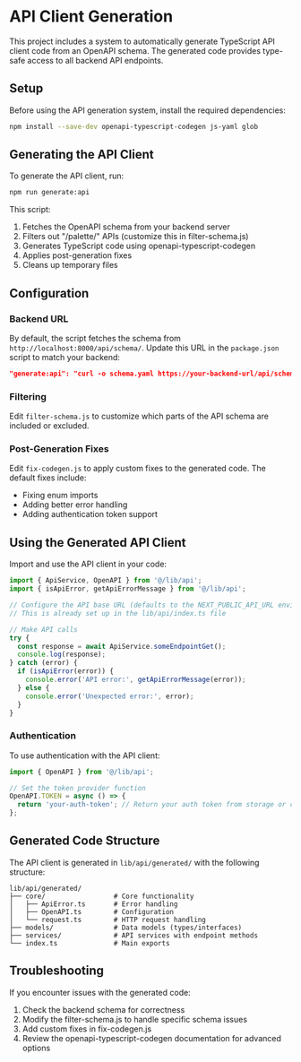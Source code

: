 # API Client Generation

This project includes a system to automatically generate TypeScript API client code from an OpenAPI schema. The generated code provides type-safe access to all backend API endpoints.

## Setup

Before using the API generation system, install the required dependencies:

```bash
npm install --save-dev openapi-typescript-codegen js-yaml glob
```

## Generating the API Client

To generate the API client, run:

```bash
npm run generate:api
```

This script:
1. Fetches the OpenAPI schema from your backend server
2. Filters out "/palette/" APIs (customize this in filter-schema.js)
3. Generates TypeScript code using openapi-typescript-codegen
4. Applies post-generation fixes
5. Cleans up temporary files

## Configuration

### Backend URL

By default, the script fetches the schema from `http://localhost:8000/api/schema/`. Update this URL in the `package.json` script to match your backend:

```json
"generate:api": "curl -o schema.yaml https://your-backend-url/api/schema/ && ..."
```

### Filtering

Edit `filter-schema.js` to customize which parts of the API schema are included or excluded.

### Post-Generation Fixes

Edit `fix-codegen.js` to apply custom fixes to the generated code. The default fixes include:
- Fixing enum imports
- Adding better error handling
- Adding authentication token support

## Using the Generated API Client

Import and use the API client in your code:

```typescript
import { ApiService, OpenAPI } from '@/lib/api';
import { isApiError, getApiErrorMessage } from '@/lib/api';

// Configure the API base URL (defaults to the NEXT_PUBLIC_API_URL environment variable)
// This is already set up in the lib/api/index.ts file

// Make API calls
try {
  const response = await ApiService.someEndpointGet();
  console.log(response);
} catch (error) {
  if (isApiError(error)) {
    console.error('API error:', getApiErrorMessage(error));
  } else {
    console.error('Unexpected error:', error);
  }
}
```

### Authentication

To use authentication with the API client:

```typescript
import { OpenAPI } from '@/lib/api';

// Set the token provider function
OpenAPI.TOKEN = async () => {
  return 'your-auth-token'; // Return your auth token from storage or context
};
```

## Generated Code Structure

The API client is generated in `lib/api/generated/` with the following structure:

```
lib/api/generated/
├── core/                 # Core functionality
│   ├── ApiError.ts       # Error handling
│   ├── OpenAPI.ts        # Configuration
│   └── request.ts        # HTTP request handling
├── models/               # Data models (types/interfaces)
├── services/             # API services with endpoint methods
└── index.ts              # Main exports
```

## Troubleshooting

If you encounter issues with the generated code:

1. Check the backend schema for correctness
2. Modify the filter-schema.js to handle specific schema issues
3. Add custom fixes in fix-codegen.js
4. Review the openapi-typescript-codegen documentation for advanced options 